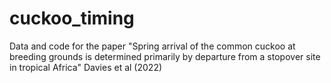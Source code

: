 # cuckoo_timing
Data and code for the paper "Spring arrival of the common cuckoo at breeding grounds is determined primarily by departure from a stopover site in tropical Africa" Davies et al (2022)
